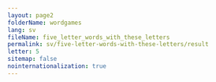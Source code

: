```yaml
---
layout: page2
folderName: wordgames
lang: sv
fileName: five_letter_words_with_these_letters
permalink: sv/five-letter-words-with-these-letters/result
letter: 5
sitemap: false
nointernationalization: true   
---
```

